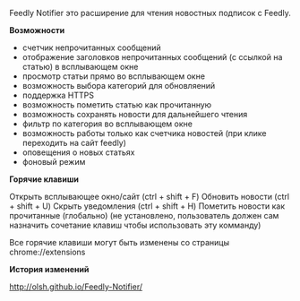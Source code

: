 Feedly Notifier это расширение для чтения новостных подписок с Feedly.

**Возможности**

- счетчик непрочитанных сообщений
- отображение заголовков непрочитанных сообщений (с ссылкой на статью) в всплывающем окне
- просмотр статьи прямо во всплывающем окне
- возможность выбора категорий для обновляений
- поддержка HTTPS
- возможность пометить статью как прочитанную
- возможность сохранять новости для дальнейшего чтения
- фильтр по категория во всплывающем окне
- возможность работы только как счетчика новостей (при клике переходить на сайт feedly)
- оповещения о новых статьях
- фоновый режим

**Горячие клавиши**

Открыть всплывающее окно/сайт (ctrl + shift + F)
Обновить новости (ctrl + shift + U)
Скрыть уведомления (ctrl + shift + H)
Пометить новости как прочитанные (глобально) (не установлено, пользователь должен сам назначить сочетание клавиш чтобы использовать эту комманду)

Все горячие клавиши могут быть изменены со страницы chrome://extensions

**История изменений**

http://olsh.github.io/Feedly-Notifier/